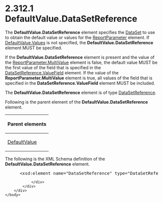 <html dir="LTR" xmlns:mshelp="http://msdn.microsoft.com/mshelp" xmlns:ddue="http://ddue.schemas.microsoft.com/authoring/2003/5" xmlns:xlink="http://www.w3.org/1999/xlink" xmlns:tool="http://www.microsoft.com/tooltip">
    <head>
        <meta http-equiv="Content-Type" content="text/html; CHARSET=utf-8"></meta>
        <meta name="save" content="history"></meta>
        <title>2.312.1 DefaultValue.DataSetReference</title>
        <xml>
            <mshelp:toctitle title="2.312.1 DefaultValue.DataSetReference"></mshelp:toctitle>
            <mshelp:rltitle title="[MS-RDL]: DefaultValue.DataSetReference"></mshelp:rltitle>
            <mshelp:keyword index="A" term="0755092e-7552-4160-a554-c5ba3815188a"></mshelp:keyword>
            <mshelp:attr name="DCSext.ContentType" value="open specification"></mshelp:attr>
            <mshelp:attr name="AssetID" value="0755092e-7552-4160-a554-c5ba3815188a"></mshelp:attr>
            <mshelp:attr name="TopicType" value="kbRef"></mshelp:attr>
            <mshelp:attr name="DCSext.Title" value="[MS-RDL]: DefaultValue.DataSetReference" />
        </xml>
    </head>
    <body>
        <div id="header">
            <h1 class="heading">2.312.1 DefaultValue.DataSetReference</h1>
        </div>
        <div id="mainSection">
            <div id="mainBody">
                <div id="allHistory" class="saveHistory"></div>
                <div id="sectionSection0" class="section" name="collapseableSection">
                    

<p>The <b>DefaultValue.DataSetReference</b> element specifies
the <a href="a14782b0-2e2f-4305-83a3-3de3fd750b6a.html">DataSet</a> to use to
obtain the default value or values for the <a href="7c3f4c83-9172-48db-94c1-693295c5d623.html">ReportParameter</a> element.
If <a href="4c69a8c1-f774-447a-8daf-eda53988089d.html">DefaultValue.Values</a>
is not specified, the <b>DefaultValue.DataSetReference</b> element MUST be
specified. </p>

<p>If the <b>DefaultValue.DataSetReference</b> element is
present and the value of the <a href="c21237a1-8237-4538-a105-1f760242de1d.html">ReportParameter.MultiValue</a>
element is false, the default value MUST be the first value of the field that
is specified in the <a href="f16d331e-31e7-4f4b-82aa-e1315ce00a2c.html">DataSetReference.ValueField</a>
element. If the value of the <b>ReportParameter.MultiValue</b> element is true,
all values of the field that is specified in the <b>DataSetReference.ValueField</b>
element MUST be included.</p>

<p>The <b>DefaultValue.DataSetReference</b> element is of type <a href="14445914-fcf4-4801-9768-5031c042097b.html">DataSetReference</a>.</p>

<p>Following is the parent element of the <b>DefaultValue.DataSetReference</b>
element.</p>

<table>
 <thead>
  <tr>
   <th>
   <p>Parent elements</p>
   </th>
  </tr>
 </thead>
 <tr>
  <td>
  <p><a href="c3ccf500-98a5-438c-8e4f-fc5cc4b8d508.html">DefaultValue</a></p>
  </td>
 </tr>
</table>

<p> </p>

<p>The following is the XML Schema definition of the <b>DefaultValue.DataSetReference</b>
element.</p>

<dl>
<dd>
<div><pre> &lt;xsd:element name=&quot;DataSetReference&quot; type=&quot;DataSetReferenceType&quot; minOccurs=&quot;0&quot; /&gt;
</pre></div>
</dd></dl>


                </div>
            </div>
        </div>
    </body>
</html>